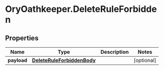 # OryOathkeeper.DeleteRuleForbidden

## Properties

| Name        | Type                                                      | Description | Notes      |
| ----------- | --------------------------------------------------------- | ----------- | ---------- |
| **payload** | [**DeleteRuleForbiddenBody**](DeleteRuleForbiddenBody.md) |             | [optional] |
